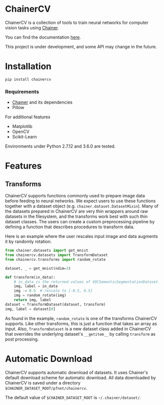 <!--[![travis](https://travis-ci.org/pfnet/chainercv.svg?branch=master)](https://travis-ci.org/pfnet/chainercv)-->

<!--[![pypi](https://img.shields.io/pypi/v/chainercv.svg)](https://pypi.python.org/pypi/chainercv)-->


# ChainerCV

ChainerCV is a collection of tools to train neural networks for computer vision tasks using [Chainer](https://github.com/pfnet/chainer).

You can find the documentation [here](http://chainercv.readthedocs.io/en/latest/).

This project is under development, and some API may change in the future.


# Installation

```
pip install chainercv
```


### Requirements

+ [Chainer](https://github.com/pfnet/chainer) and its dependencies
+ Pillow

For additional features

+ Matplotlib
+ OpenCV
+ Scikit-Learn


Environments under Python 2.7.12 and 3.6.0 are tested.


# Features

## Transforms

ChainerCV supports functions commonly used to prepare image data before feeding to neural networks.
We expect users to use these functions together with a dataset object (e.g. `chainer.dataset.DatasetMixin`).
Many of the datasets prepared in ChainerCV are very thin wrappers around raw datasets in the filesystem, and
the transforms work best with such thin dataset classes.
The users can create a custom preprocessing pipeline by defining a function that describes
procedures to transform data.

Here is an example where the user rescales input image and data augments it by randomly rotation.

```python
from chainer.datasets import get_mnist
from chainercv.datasets import TransformDataset
from chainercv.transforms import random_rotate

dataset, _ = get_mnist(ndim=3)

def transform(in_data):
    # in_data is the returned values of VOCSemanticSegmentationDataset.get_example
    img, label = in_data
    img -= 0.5  # rescale to [-0.5, 0.5]
    img = random_rotate(img)
    return img, label
dataset = TransformDataset(dataset, transform)
img, label = dataset[0]
```

As found in the example, `random_rotate` is one of the transforms ChainerCV supports. Like other transforms, this is just a
function that takes an array as input.
Also, `TransformDataset` is a new dataset class added in ChainerCV that overrides the underlying dataset's `__getitem__` by calling `transform` as post processing.


# Automatic Download
ChainerCV supports automatic download of datasets. It uses Chainer's default download scheme for automatic download.
All data downloaded by ChainerCV is saved under a directory `$CHAINER_DATASET_ROOT/pfnet/chainercv`.

The default value of `$CHAINER_DATASET_ROOT` is `~/.chainer/dataset/`.
